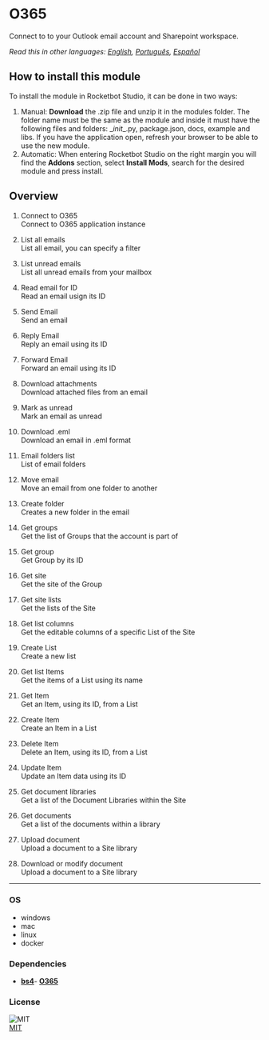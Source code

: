 



# O365
  
Connect to to your Outlook email account and Sharepoint workspace.  

*Read this in other languages: [English](README.md), [Português](README.pr.md), [Español](README.es.md)*

## How to install this module
  
To install the module in Rocketbot Studio, it can be done in two ways:
1. Manual: __Download__ the .zip file and unzip it in the modules folder. The folder name must be the same as the module and inside it must have the following files and folders: \__init__.py, package.json, docs, example and libs. If you have the application open, refresh your browser to be able to use the new module.
2. Automatic: When entering Rocketbot Studio on the right margin you will find the **Addons** section, select **Install Mods**, search for the desired module and press install.  


## Overview


1. Connect to O365  
Connect to O365 application instance

2. List all emails  
List all email, you can specify a filter

3. List unread emails  
List all unread emails from your mailbox

4. Read email for ID  
Read an email usign its ID

5. Send Email  
Send an email

6. Reply Email  
Reply an email using its ID

7. Forward Email  
Forward an email using its ID

8. Download attachments  
Download attached files from an email

9. Mark as unread  
Mark an email as unread

10. Download .eml  
Download an email in .eml format

11. Email folders list  
List of email folders

12. Move email  
Move an email from one folder to another

13. Create folder  
Creates a new folder in the email

14. Get groups  
Get the list of Groups that the account is part of

15. Get group  
Get Group by its ID

16. Get site  
Get the site of the Group

17. Get site lists  
Get the lists of the Site

18. Get list columns  
Get the editable columns of a specific List of the Site

19. Create List  
Create a new list

20. Get list Items  
Get the items of a List using its name

21. Get Item  
Get an Item, using its ID, from a List

22. Create Item  
Create an Item in a List

23. Delete Item  
Delete an Item, using its ID, from a List

24. Update Item  
Update an Item data using its ID

25. Get document libraries  
Get a list of the Document Libraries within the Site

26. Get documents  
Get a list of the documents within a library

27. Upload document  
Upload a document to a Site library

28. Download or modify document  
Upload a document to a Site library  




----
### OS

- windows
- mac
- linux
- docker

### Dependencies
- [**bs4**](https://pypi.org/project/bs4/)- [**O365**](https://pypi.org/project/O365/)
### License
  
![MIT](https://camo.githubusercontent.com/107590fac8cbd65071396bb4d04040f76cde5bde/687474703a2f2f696d672e736869656c64732e696f2f3a6c6963656e73652d6d69742d626c75652e7376673f7374796c653d666c61742d737175617265)  
[MIT](http://opensource.org/licenses/mit-license.ph)
